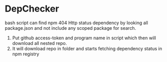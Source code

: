 # DepChecker
bash script can find npm 404 Http status dependency by looking all package.json and not include any scoped package for search.

1. Put github access-token and program name in script which then  will download all nested repo.
2. It will download repo in folder and starts fetching dependency status in npm registry
